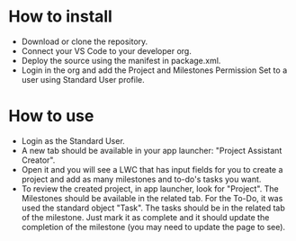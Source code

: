 # How to install

- Download or clone the repository.
- Connect your VS Code to your developer org.
- Deploy the source using the manifest in package.xml.
- Login in the org and add the Project and Milestones Permission Set to a user using Standard User profile.


# How to use

- Login as the Standard User.
- A new tab should be available in your app launcher: "Project Assistant Creator".
- Open it and you will see a LWC that has input fields for you to create a project and add as many milestones and to-do's tasks you want.
- To review the created project, in app launcher, look for "Project". The Milestones should be available in the related tab. For the To-Do, it was used the standard object "Task". The tasks should be in the related tab of the milestone. Just mark it as complete and it should update the completion of the milestone (you may need to update the page to see).
